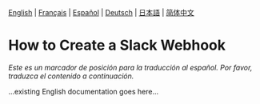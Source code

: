[English](../en/SlackWebhook.md) | [Français](../fr/SlackWebhook.md) | [Español](../es/SlackWebhook.md) | [Deutsch](../de/SlackWebhook.md) | [日本語](../ja/SlackWebhook.md) | [简体中文](../zh/SlackWebhook.md)

# How to Create a Slack Webhook

*Este es un marcador de posición para la traducción al español. Por favor, traduzca el contenido a continuación.*

...existing English documentation goes here...
